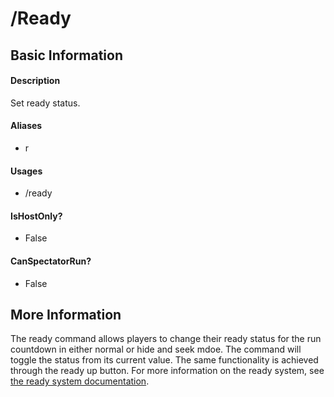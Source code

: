 # /Ready 

## Basic Information

#### Description
Set ready status.

#### Aliases
- r

#### Usages
- /ready

#### IsHostOnly?
- False

#### CanSpectatorRun?
- False

## More Information
The ready command allows players to change their ready status for the run countdown in either normal or hide and seek mdoe. The command will toggle the status from its current value. The same functionality is achieved through the ready up button. For more information on the ready system, see [the ready system documentation](../Ready.md).